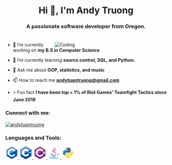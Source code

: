 <h1 align="center">Hi 👋, I'm Andy Truong</h1>
<h3 align="center">A passionate software developer from Oregon.</h3>
<h1 align="center"> </h1>

<img align="right" alt="Coding" width="350" src="https://media2.giphy.com/media/qgQUggAC3Pfv687qPC/giphy.gif?cid=ecf05e47voh8uevqyky4xu7qgx11urxf0t7y50b7871t9srt&rid=giphy.gif&ct=g">

- 🔭 I’m currently working on **my B.S in Computer Science**

- 🌱 I’m currently learning **source control, SQL, and Python.**

- 💬 Ask me about **OOP, statistics, and music**

- 📫 How to reach me **andytuantruong@gmail.com**

- ⚡ Fun fact **I have been top < 1% of Riot Games' Teamfight Tactics since June 2019**

<h3 align="left">Connect with me:</h3>
<p align="left">
<a href="https://linkedin.com/in/andytuantruong" target="blank"><img align="center" src="https://raw.githubusercontent.com/rahuldkjain/github-profile-readme-generator/master/src/images/icons/Social/linked-in-alt.svg" alt="andytuantruong" height="30" width="40" /></a>
</p>

<h3 align="left">Languages and Tools:</h3>
<p align="left"> <a href="https://www.cprogramming.com/" target="_blank" rel="noreferrer"> <img src="https://raw.githubusercontent.com/devicons/devicon/master/icons/c/c-original.svg" alt="c" width="40" height="40"/> </a> <a href="https://www.w3schools.com/cpp/" target="_blank" rel="noreferrer"> <img src="https://raw.githubusercontent.com/devicons/devicon/master/icons/cplusplus/cplusplus-original.svg" alt="cplusplus" width="40" height="40"/> </a> <a href="https://www.w3schools.com/cs/" target="_blank" rel="noreferrer"> <img src="https://raw.githubusercontent.com/devicons/devicon/master/icons/csharp/csharp-original.svg" alt="csharp" width="40" height="40"/> </a> <a href="https://www.java.com" target="_blank" rel="noreferrer"> <img src="https://raw.githubusercontent.com/devicons/devicon/master/icons/java/java-original.svg" alt="java" width="40" height="40"/> </a> <a href="https://www.python.org" target="_blank" rel="noreferrer"> <img src="https://raw.githubusercontent.com/devicons/devicon/master/icons/python/python-original.svg" alt="python" width="40" height="40"/> </a> </p>


